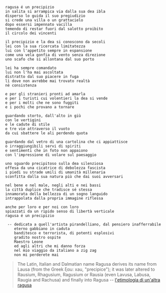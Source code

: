 ```
ragusa é un precipizio
in salita si arrampica via dalla sua dea ibla
disperso lo guida il suo pregiudizio
si crede una villa o un grattacielo
dopo essersi impennato vacilla
temendo di restar fuori dal salotto proibito
il circolo dei vincenti

il precipizio e la dea si conoscono da secoli
lei con la sua ricercata limitatezza
lui con l'appetito sempre in espansione
come una vela gonfia di vento senza direzione
uno scafo che si allontana dal suo porto

lei ha sempre comandato
lui non l'ha mai ascoltata
distratto dal suo piacere in fuga
lì dove non avrebbe mai trovato realtà
nè consistenza

e per gli stranieri pronti ad amarla
e per i turisti cui volentieri la dea si vende
e per i molti che ne sono fuggiti
e i pochi che provano a tornare

guardando storto, dall'alto in giù
con le vertigini
e le cadute di stile
e tre vie attraverso il vuoto
da cui sbattere le ali perdendo quota

guardando dal vetro di una cartolina che ci appiattisce
o irraggiungibili servi di spiriti
e sentimenti che in foto non appaiono
con l'impressione di volare sul paesaggio

uno sguardo precipitoso sulla dea silenziosa
offesa da una cicatrice di debolezza fascista
i piedi su strade umili di umanità millenaria
sconfitta dalla sua natura più che dai suoi avversari

nel bene e nel male, negli alti e nei bassi
la città duplice che tradisce sé stessa
innamorata della bellezza di un sogno languido
intrappolata dalla propria immagine riflessa

anche per loro e per noi con loro
spiazzati da un ripido senso di libertà verticale
ragusa é un precipizio

 -- dedicata a quell'artista pirandelliano, dal pensiero inafferrabile
    eterno gabbiano in caduta
    banditesco e terrorista, di potenti esplosivi
    gradito nostro ospite
    Maestro Leone
    ed agli altri che mi danno forza
    nel mio viaggio da italiano a zig zag
    non mi perderete mai
```

> The Latin, Italian and Dalmatian name Ragusa derives its name from Lausa (from the Greek ξαυ: xau, "precipice"); it was later altered to Rausium, Rhagusium, Ragusium or Rausia (even Lavusa, Labusa, Raugia and Rachusa) and finally into Ragusa -- [l'etimologia di un'altra ragusa](https://en.wikipedia.org/wiki/Republic_of_Ragusa#Names)